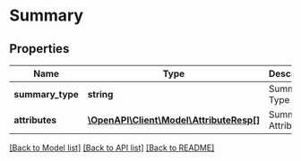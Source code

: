# Summary

## Properties
Name | Type | Description | Notes
------------ | ------------- | ------------- | -------------
**summary_type** | **string** | Summary Type | [optional] 
**attributes** | [**\OpenAPI\Client\Model\AttributeResp[]**](AttributeResp.md) | Summary Attributes | [optional] 

[[Back to Model list]](../README.md#documentation-for-models) [[Back to API list]](../README.md#documentation-for-api-endpoints) [[Back to README]](../README.md)


